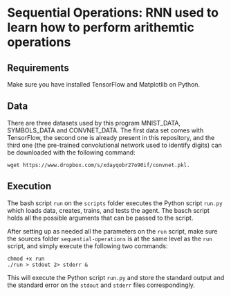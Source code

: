 # Sequential Operations: RNN used to learn how to perform arithemtic operations

## Requirements
Make sure you have installed TensorFlow and Matplotlib on Python.

## Data
There are three datasets used by this program MNIST_DATA, SYMBOLS_DATA and CONVNET_DATA. The first data set comes with TensorFlow, the second one is already present in this repository, and the third one (the pre-trained convolutional network used to identify digits) can be downloaded with the following command:

```wget https://www.dropbox.com/s/xdayqobr27o90if/convnet.pkl.```

## Execution
The bash script `run` on the `scripts` folder executes the Python script `run.py` which loads data, creates, trains, and tests the agent. The basch script holds all the possible arguments that can be passed to the script.

After setting up as needed all the parameters on the `run` script, make sure the sources folder `sequential-operations` is at the same level as the `run` script, and simply execute the following two commands:

```
chmod +x run
./run > stdout 2> stderr &
```

This will execute the Python script `run.py` and store the standard output and the standard error on the `stdout` and `stderr` files correspondingly.
